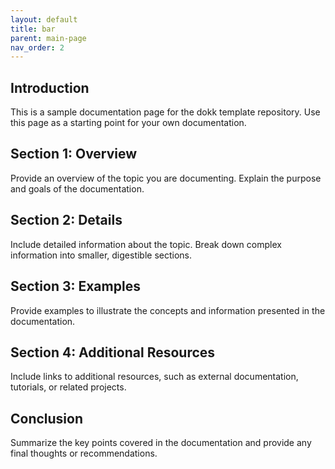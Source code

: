 ```yaml
---
layout: default
title: bar
parent: main-page
nav_order: 2
---
```


## Introduction

This is a sample documentation page for the dokk template repository. Use this page as a starting point for your own documentation.

## Section 1: Overview

Provide an overview of the topic you are documenting. Explain the purpose and goals of the documentation.

## Section 2: Details

Include detailed information about the topic. Break down complex information into smaller, digestible sections.

## Section 3: Examples

Provide examples to illustrate the concepts and information presented in the documentation.

## Section 4: Additional Resources

Include links to additional resources, such as external documentation, tutorials, or related projects.

## Conclusion

Summarize the key points covered in the documentation and provide any final thoughts or recommendations.
